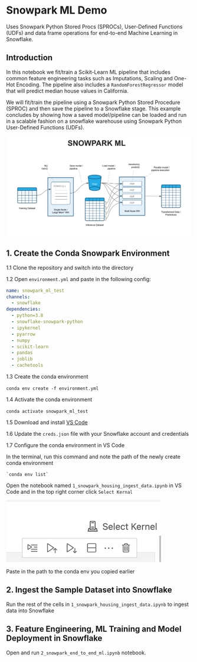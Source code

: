 # Snowpark ML Demo

Uses Snowpark Python Stored Procs (SPROCs), User-Defined Functions (UDFs)
and data frame operations for end-to-end Machine Learning in Snowflake.

## Introduction

In this notebook we fit/train a Scikit-Learn ML pipeline that includes common feature engineering tasks such as Imputations, Scaling and One-Hot Encoding. The pipeline also includes a `RandomForestRegressor` model that will predict median house values in California. 

We will fit/train the pipeline using a Snowpark Python Stored Procedure (SPROC) and then save the pipeline to a Snowflake stage. This example concludes by showing how a saved model/pipeline can be loaded and run in a scalable fashion on a snowflake warehouse using Snowpark Python User-Defined Functions (UDFs). 

![Snowpark ML](images/snowpark_ml.png)

## 1. Create the Conda Snowpark Environment

1.1 Clone the repository and switch into the directory

1.2 Open `environment.yml` and paste in the following config:

```yaml
name: snowpark_ml_test
channels:
  - snowflake
dependencies:
  - python=3.8
  - snowflake-snowpark-python
  - ipykernel
  - pyarrow
  - numpy
  - scikit-learn
  - pandas
  - joblib
  - cachetools
```

1.3 Create the conda environment

`conda env create -f environment.yml`

1.4 Activate the conda environment

   `conda activate snowpark_ml_test`

1.5 Download and install [VS Code](https://code.visualstudio.com/)

1.6 Update the `creds.json` file with your Snowflake account and credentials

1.7 Configure the conda environment in VS Code

In the terminal, run this command and note the path of the newly create conda environment

    `conda env list`

Open the notebook named `1_snowpark_housing_ingest_data.ipynb` in VS Code and in the top right corner click `Select Kernal`

![Select Kernel](images/select_kernel.png)

Paste in the path to the conda env you copied earlier

## 2. Ingest the Sample Dataset into Snowflake

Run the rest of the cells in `1_snowpark_housing_ingest_data.ipynb` to ingest data into Snowflake

## 3. Feature Engineering, ML Training and Model Deployment in Snowflake

Open and run `2_snowpark_end_to_end_ml.ipynb` notebook.
